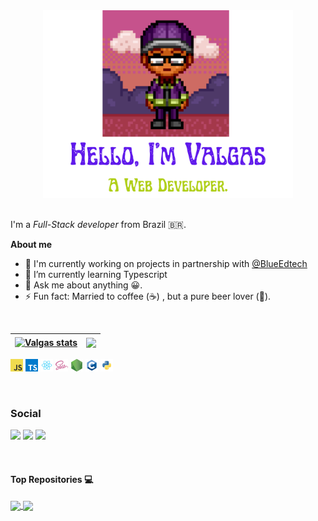 
<div align="center">
    <img height="300px" src="hello.png" alt="pixel presentation">
</div>

<br />

I'm a <i>Full-Stack developer</i> from Brazil 🇧🇷.

**About me**

- 🔭 I'm currently working on projects in partnership with [@BlueEdtech](https://blueedtech.com.br/)
- 🌱 I’m currently learning Typescript
- 💬 Ask me about anything 😀.
- ⚡ Fun fact: Married to coffee (☕) , but a pure beer lover (🍺).

<br />

| <a href="https://github.com/jcvalgas/github-readme-stats"><img align="center" src="https://github-readme-stats.vercel.app/api?username=jcvalgas&show_icons=true&include_all_commits=true&theme=dracula&hide_border=true" alt="Valgas stats" /></a> | <a href="https://github.com/jcvalgas/github-readme-stats"><img align="center" src="https://github-readme-stats.vercel.app/api/top-langs/?username=jcvalgas&layout=compact&theme=dracula&hide_border=true" /></a> |
| ------------- | ------------- 


<code><img height="20" src="https://raw.githubusercontent.com/github/explore/80688e429a7d4ef2fca1e82350fe8e3517d3494d/topics/javascript/javascript.png"></code>
<code><img height="20" src="https://raw.githubusercontent.com/github/explore/80688e429a7d4ef2fca1e82350fe8e3517d3494d/topics/typescript/typescript.png"></code>
<code><img height="20" src="https://raw.githubusercontent.com/github/explore/80688e429a7d4ef2fca1e82350fe8e3517d3494d/topics/react/react.png"></code>
<code><img height="20" src="https://raw.githubusercontent.com/github/explore/5c058a388828bb5fde0bcafd4bc867b5bb3f26f3/topics/sass/sass.png"></code>
<code><img height="20" src="https://raw.githubusercontent.com/github/explore/80688e429a7d4ef2fca1e82350fe8e3517d3494d/topics/nodejs/nodejs.png"></code>
<code><img height="20" src="https://raw.githubusercontent.com/github/explore/80688e429a7d4ef2fca1e82350fe8e3517d3494d/topics/c/c.png"></code>
<code><img height="20" src="https://raw.githubusercontent.com/github/explore/80688e429a7d4ef2fca1e82350fe8e3517d3494d/topics/python/python.png"></code>

<br />

### Social

<a href="https://discord.gg/wagxzStdcR" target="_blank"><img src="https://img.shields.io/badge/Discord-7289DA?style=for-the-badge&logo=discord&logoColor=white" target="_blank"></a> 
<a href = "mailto:joaovitorcarvalhovalgas@gmail.com"><img src="https://img.shields.io/badge/-Gmail-%23333?style=for-the-badge&logo=gmail&logoColor=white" target="_blank"></a>
<a href="https://www.linkedin.com/in/joao-vitor-carvalho-valgas-08a742189/" target="_blank"><img src="https://img.shields.io/badge/-LinkedIn-%230077B5?style=for-the-badge&logo=linkedin&logoColor=white" target="_blank"></a>

<br />

#### Top Repositories 💻

<a href="https://github.com/jcvalgas/xbox-live-server">
  <img align="center" src="https://github-readme-stats.vercel.app/api/pin/?username=jcvalgas&repo=xbox-live-server&theme=dracula" />
</a>
<a href="https://github.com/jcvalgas/bluecoffees-react">
  <img align="center" src="https://github-readme-stats.vercel.app/api/pin/?username=jcvalgas&repo=bluecoffees-react&theme=dracula"/>
</a>

